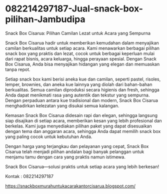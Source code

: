 # 082214297187-Jual-snack-box-pilihan-Jambudipa
Snack Box Cisarua: Pilihan Camilan Lezat untuk Acara yang Sempurna

Snack Box Cisarua hadir untuk memberikan kemudahan dalam menyajikan camilan berkualitas untuk setiap acara. Kami menawarkan berbagai pilihan snack box yang praktis dan lezat, cocok untuk berbagai keperluan mulai dari rapat bisnis, acara keluarga, hingga perayaan spesial. Dengan Snack Box Cisarua, Anda bisa menyajikan hidangan yang elegan dan memuaskan tanpa repot.

Setiap snack box kami berisi aneka kue dan camilan, seperti pastel, risoles, lemper, brownies, dan aneka kue lainnya yang diolah dari bahan-bahan berkualitas. Semua camilan diproduksi secara higienis dan fresh, sehingga Anda dapat menikmati rasa yang autentik dan tekstur yang sempurna. Dengan perpaduan antara kue tradisional dan modern, Snack Box Cisarua menghadirkan kelezatan yang disukai semua kalangan.

Kemasan Snack Box Cisarua didesain rapi dan elegan, sehingga langsung siap disajikan di setiap acara, memberikan kesan yang lebih profesional dan berkelas. Kami juga menyediakan pilihan paket yang dapat disesuaikan dengan tema dan anggaran acara, sehingga Anda dapat memilih snack box yang paling cocok untuk kebutuhan Anda.

Dengan harga yang terjangkau dan pelayanan yang cepat, Snack Box Cisarua telah menjadi pilihan andalan bagi banyak pelanggan untuk menjamu tamu dengan cara yang praktis namun istimewa.

Snack Box Cisarua—solusi praktis untuk setiap acara yang lebih berkesan!

Kontak : 082214297187

https://snackboxmurahuntukacarakantorcisarua.blogspot.com/

